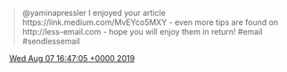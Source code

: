 > @yaminapressler I enjoyed your article https://link\.medium\.com/MvEYco5MXY \- even more tips are found on http://less\-email\.com \- hope you will enjoy them in return\! \#email \#sendlessemail

<img src="../../media/tweet.ico" width="12" /> [Wed Aug 07 16:47:05 +0000 2019](https://twitter.com/DromerDenker/status/1159143939502411778)